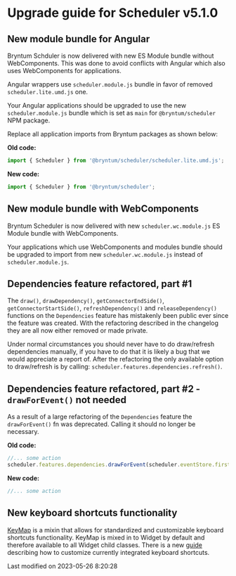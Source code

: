 # Upgrade guide for Scheduler v5.1.0

## New module bundle for Angular

Bryntum Schduler is now delivered with new ES Module bundle without WebComponents. This was done to avoid conflicts
with Angular which also uses WebComponents for applications.

Angular wrappers use `scheduler.module.js` bundle in favor of removed `scheduler.lite.umd.js` one.

Your Angular applications should be upgraded to use the new `scheduler.module.js` bundle which is set as `main` for
`@bryntum/scheduler` NPM package.

Replace all application imports from Bryntum packages as shown below:

**Old code:**

```javascript
import { Scheduler } from '@bryntum/scheduler/scheduler.lite.umd.js';
```

**New code:**

```javascript
import { Scheduler } from '@bryntum/scheduler';
```

## New module bundle with WebComponents

Bryntum Scheduler is now delivered with new `scheduler.wc.module.js` ES Module bundle with WebComponents.

Your applications which use WebComponents and modules bundle should be upgraded to import from new 
`scheduler.wc.module.js` instead of `scheduler.module.js`.

## Dependencies feature refactored, part #1

The `draw()`, `drawDependency()`, `getConnectorEndSide()`, `getConnectorStartSide()`, `refreshDependency()` and 
`releaseDependency()` functions on the `Dependencies` feature has mistakenly been public ever since the feature was 
created. With the refactoring described in the changelog they are all now either removed or made private.

Under normal circumstances you should never have to do draw/refresh dependencies manually, if you have to do that it is
likely a bug that we would appreciate a report of. After the refactoring the only available option to draw/refresh is by
calling: `scheduler.features.dependencies.refresh()`. 

## Dependencies feature refactored, part #2 - `drawForEvent()` not needed

As a result of a large refactoring of the `Dependencies` feature the `drawForEvent()` fn was deprecated. Calling it
should no longer be necessary.

**Old code:**
```javascript
//... some action
scheduler.features.dependencies.drawForEvent(scheduler.eventStore.first);
```
**New code:**
```javascript
//... some action
```

## New keyboard shortcuts functionality

[KeyMap](#Core/widget/mixin/KeyMap) is a mixin that allows for standardized and customizable keyboard shortcuts
functionality. KeyMap is mixed in to Widget by default and therefore available to all Widget child classes. There is a
new [guide](#Grid/guides/customization/keymap.md) describing how to customize currently integrated keyboard shortcuts.


<p class="last-modified">Last modified on 2023-05-26 8:20:28</p>